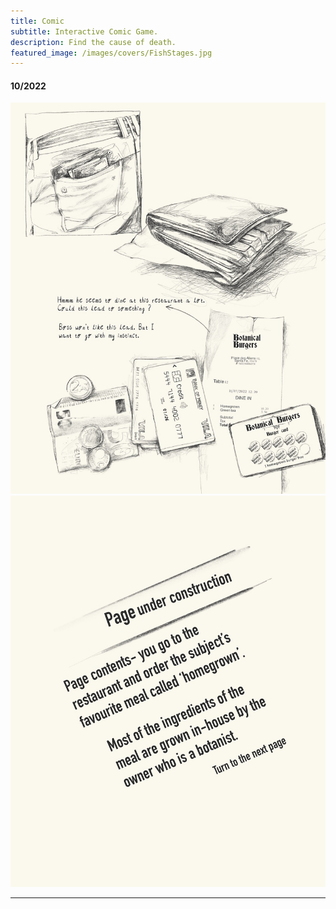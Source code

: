 ```yaml
---
title: Comic
subtitle: Interactive Comic Game.
description: Find the cause of death.
featured_image: /images/covers/FishStages.jpg
---
```


#### 10/2022

<img src="/images/comic/wallet1.jpg">

<img src="/images/comic/wallet2.jpg" usemap="#image-map">

<map name="image-map">
    <area target="_self" alt="" title="" href="wallet2" coords="499,621,765,747" shape="rect">
</map>

---

